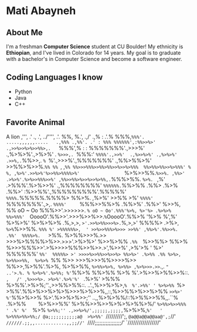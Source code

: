# Mati Abayneh
## About Me
I'm a freshman **Computer Science** student at CU Boulder! My ethnicity is **Ethiopian**, and I've lived in Colorado for 14 years. My goal is to graduate with a bachelor's in Computer Science and become a software engineer.

## Coding Languages I know
* Python
* Java
* C++


## Favorite Animal
A lion 
        ,''',
         .' ., .',                                  ../'''',
        .'. %%, %.',                            .,/' .,%   :
       .'.% %%%,`%%%'.    .....,,,,,,.....   .,%%% .,%%'. .'
       : %%% %%%%%%',:%%>>%>' .,>>%>>%>%>>%%>,.   `%%%',% :
       : %%%%%%%'.,>>>%'   .,%>%>%'.,>%>%' . `%>>>,. `%%%:'
       ` %%%%'.,>>%'  .,%>>%>%' .,%>%>%' .>>%,. `%%>>,. `%
        `%'.,>>>%'.,%%%%%%%' .,%%>%%>%' >>%%>%>>%.`%% %% `,
        ,`%% %%>>>%%%>>%%>%%>>%>>%>%%%  %%>%%>%%>>%>%%%' % %,
      ,%>%'.>>%>%'%>>%%>%%%%>%'                 `%>%>>%%.`%>>%.
    ,%%>' .>%>%'.%>%>>%%%>>%' ,%%>>%%>%>>%>>%>%%,.`%%%>%%. `%>%.
   ` ,%' .>%%%'.%>%>>%' .,%%%%%%%%'          `%%%%%%.`%%>%% .%%>
   .%>% .%%>' :%>>%%'.,%%%%%%%%%'.%%%%%' `%%%%.`%%%%%.%%%%> %%>%.
  ,%>%' >>%%  >%' `%%%%'     `%%%%%%%'.,>,. `%%%%'     `%%%>>%%>%
.%%>%' .%%>'  %>>%, %% oO ~ Oo %%%>>'.>>>>>>. `% oO ~ Oo'.%%%'%>%,
%>'%> .%>%>%  %%>%%%'  `OoooO'.%%>>'.>>>%>>%>>.`%`OoooO'.%%>% '%>%
%',%' %>%>%'  %>%>%>% .%,>,>,   `>'.>>%>%%>>>%>.`%,>,>' %%%%> .>%>,
` %>% `%>>%%. `%%% %' >%%%%%%>,  ' >>%>>%%%>%>>> >>%%' ,%%>%'.%%>>%.
 .%%'  %%%%>%.   `>%%. %>%%>>>%.>> >>>%>%%%%>%>>.>>>'.>%>%>' %>>%>%%
 `.%%  `%>>%%>    %%>%  %>>>%%%>>'.>%>>>>%%%>>%>>.>',%>>%'  ,>%'>% '
  %>'  %%%%%%'    `%%'  %%%%%> >' >>>>%>>%%>>%>>%> %%>%>' .%>%% .%%
 %>%>, %>%%>>%%,  %>%>% `%%  %>>  >>>%>>>%%>>>>%>>  %%>>,%>%%'.%>%,
%>%>%%, `%>%%>%>%, %>%%> ,%>%>>>.>>`.,.  `"   ..'>.%. % %>%>%'.%>%%;
%'`%%>%  %%>%%  %>% %'.>%>>%>%%>>%::.  `,   /' ,%>>>%>. >%>%'.%>%'%'
` .%>%'  >%%% %>%%'.>%>%;''.,>>%%>%%::.  ..'.,%>>%>%>,`%  %'.>%%' '
  %>%>%% `%>  >%%'.%%>%>>%>%>%>>>%>%>>%,,::,%>>%%>%>>%>%% `>>%>'
  %'`%%>%>>%  %>'.%>>%>%>>;'' ..,,%>%>%%/::%>%%>>%%,,.``% .%>%%
  `    `%>%>>%%' %>%%>>%>>%>%>%>%%>%/'       `%>%%>%>>%%% ' .%'
        %'  `%>% `%>%%;'' .,>>%>%/',;;;;;,;;;;,`%>%>%,`%'   '
        `    `  ` `%>%%%>%%>%%;/ @a;;;;;;;;;;;a@  >%>%%'
                   `/////////';, `@a@@a@@a@@aa@',;`//'
                      `//////.;;,,............,,;;//'
                          `////;;;;;;;;;;;;;;;;;/'
                             `/////////////////'


